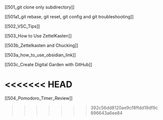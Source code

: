 

[[501_git clone only subdirectory]]

[[501a1_git rebase, git reset, git config and git troubleshooting]]


[[502_VSC_Tips]]


[[503_How to Use ZettelKasten]]

[[503b_Zettelkasten and Chucking]]

[[503a_how_to_use_obsidian_link]]

[[503c_Create Digital Garden with GitHub]]


<<<<<<< HEAD
=======
[[504_Pomodoro_Timer_Review]]
>>>>>>> 392c56dd8120ae9cf8ffdd19df9c896643a6ee84

